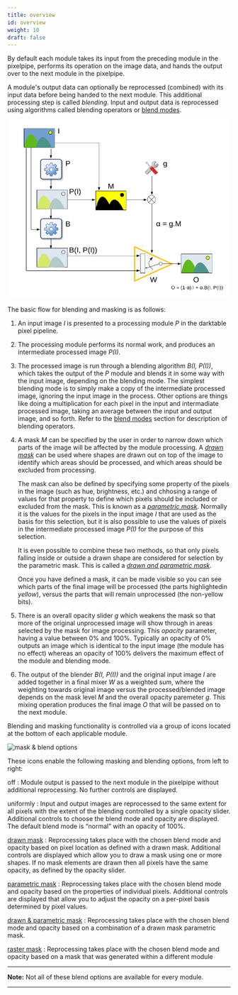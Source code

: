 ```yaml
---
title: overview
id: overview
weight: 10
draft: false
---
```


By default each module takes its input from the preceding module in the pixelpipe, performs its operation on the image data, and hands the output over to the next module in the pixelpipe. 

A module's output data can optionally be reprocessed (combined) with its input data before being handed to the next module. This additional processing step is called _blending_. Input and output data is reprocessed using algorithms called blending operators or [blend modes](./blend-modes.md).

![blending](./overview/blending.png)

The basic flow for blending and masking is as follows:

1. An input image _I_ is presented to a processing module _P_ in the darktable pixel pipeline.

2. The processing module performs its normal work, and produces an intermediate processed image _P(I)_.

3. The processed image is run through a blending algorithm _B(I, P(I))_, which takes the output of the _P_ module and blends it in some way with the input image, depending on the blending mode. The simplest blending mode is to simply make a copy of the intermediate processed image, ignoring the input image in the process. Other options are things like doing a multiplication for each pixel in the input and intermadiate processed image, taking an average between the input and output image, and so forth. Refer to the [blend modes](./blend-modes.md) section for description of blending operators.

4. A mask _M_ can be specified by the user in order to narrow down which parts of the image will be affected by the module processing. A [_drawn mask_](./masks/drawn.md) can be used where shapes are drawn out on top of the image to identify which areas should be processed, and which areas should be excluded from processing.

   The mask can also be defined by specifying some property of the pixels in the image (such as hue, brightness, etc.) and chhosing a range of values for that property to define which pixels should be included or excluded from the mask. This is known as a [_parametric mask_](./masks/parametric.md). Normally it is the values for the pixels in the input image _I_ that are used as the basis for this selection, but it is also possible to use the values of pixels in the intermediate processed image _P(I)_ for the purpose of this selection.

   It is even possible to combine these two methods, so that only pixels falling inside or outside a drawn shape are considered for selection by the parametric mask. This is called a [_drawn and parametric mask_](./masks/drawn-and-parametric.md).

   Once you have defined a mask, it can be made visible so you can see which parts of the final image will be processed (the parts highlightedin _yellow_), versus the parts that will remain unprocessed (the non-yellow bits).

5. There is an overall opacity slider _g_ which weakens the mask so that more of the original unprocessed image will show through in areas selected by the mask for image processing. This _opacity_ parameter, having a value between 0% and 100%. Typically an opacity of 0% outputs an image which is identical to the input image (the module has no effect) whereas an opacity of 100% delivers the maximum effect of the module and blending mode.

6. The output of the blender _B(I, P(I))_ and the original input image _I_ are added together in a final mixer _W_ as a weighted sum, where the weighting towards original image versus the processed/blended image depends on the mask level _M_ and the overall opacity paremeter _g_. This mixing operation produces the final image _O_ that will be passed on to the next module.

Blending and masking functionality is controlled via a group of icons located at the bottom of each applicable module. 

![mask & blend options](./overview/mask-blend-options.png)

These icons enable the following masking and blending options, from left to right:

off
: Module output is passed to the next module in the pixelpipe without additional reprocessing. No further controls are displayed. 

uniformly
: Input and output images are reprocessed to the same extent for all pixels with the extent of the blending controlled by a single opacity slider. Additional controls to choose the blend mode and opacity are displayed. The default blend mode is “normal” with an opacity of 100%.

[drawn mask](./masks/drawn.md)
: Reprocessing takes place with the chosen blend mode and opacity based on pixel location as defined with a drawn mask. Additional controls are displayed which allow you to draw a mask using one or more shapes. If no mask elements are drawn then all pixels have the same opacity, as defined by the opacity slider.

[parametric mask](./masks/parametric.md)
: Reprocessing takes place with the chosen blend mode and opacity based on the properties of individual pixels. Additional controls are displayed that allow you to adjust the opacity on a per-pixel basis determined by pixel values.

[drawn & parametric mask](./masks/drawn-and-parametric.md)
: Reprocessing takes place with the chosen blend mode and opacity based on a combination of a drawn mask parametric mask.

[raster mask](./masks/raster.md)
: Reprocessing takes place with the chosen blend mode and opacity based on a mask that was generated within a different module

---

**Note:** Not all of these blend options are available for every module.

---

